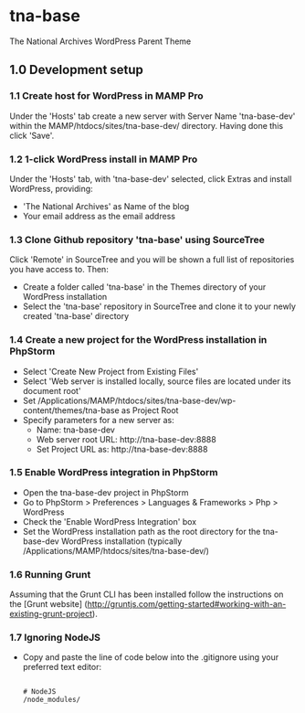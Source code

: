 # tna-base

The National Archives WordPress Parent Theme

## 1.0 Development setup

### 1.1 Create host for WordPress in MAMP Pro

Under the 'Hosts' tab create a new server with Server Name 'tna-base-dev' within the MAMP/htdocs/sites/tna-base-dev/ directory. Having done this click 'Save'.

### 1.2 1-click WordPress install in MAMP Pro

Under the 'Hosts' tab, with 'tna-base-dev' selected, click Extras and install WordPress, providing:

* 'The National Archives' as Name of the blog
* Your email address as the email address

### 1.3 Clone Github repository 'tna-base' using SourceTree

Click 'Remote' in SourceTree and you will be shown a full list of repositories you have access to. Then: 

* Create a folder called 'tna-base' in the Themes directory of your WordPress installation
* Select the 'tna-base' repository in SourceTree and clone it to your newly created 'tna-base' directory

### 1.4 Create a new project for the WordPress installation in PhpStorm

* Select 'Create New Project from Existing Files' 
* Select 'Web server is installed locally, source files are located under its document root' 
* Set /Applications/MAMP/htdocs/sites/tna-base-dev/wp-content/themes/tna-base as Project Root
* Specify parameters for a new server as:
  * Name: tna-base-dev
  * Web server root URL: http://tna-base-dev:8888
  * Set Project URL as: http://tna-base-dev:8888

### 1.5 Enable WordPress integration in PhpStorm

* Open the tna-base-dev project in PhpStorm
* Go to PhpStorm > Preferences > Languages & Frameworks > Php > WordPress
* Check the 'Enable WordPress Integration' box
* Set the WordPress installation path as the root directory for the tna-base-dev WordPress installation (typically /Applications/MAMP/htdocs/sites/tna-base-dev/)

### 1.6 Running Grunt

Assuming that the Grunt CLI has been installed follow the instructions on the [Grunt website] (http://gruntjs.com/getting-started#working-with-an-existing-grunt-project).

### 1.7 Ignoring NodeJS

* Copy and paste the line of code below into the .gitignore using your preferred text editor:
  ``` 
  
  # NodeJS
  /node_modules/
  ```

